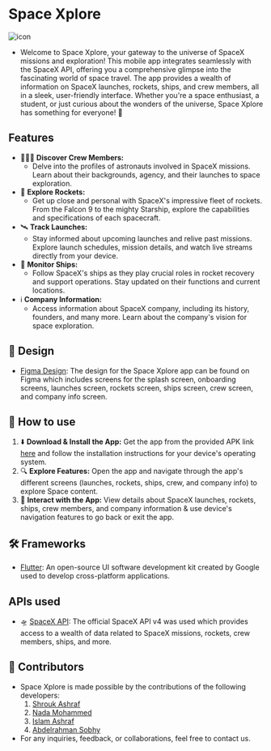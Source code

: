 # Space Xplore 
![icon](https://github.com/Shrouk-Ashraf/Space_app/assets/96924895/25c05e3c-3e7f-4cd1-bc37-05ed79f29a88)

- Welcome to Space Xplore, your gateway to the universe of SpaceX missions and exploration! This mobile app integrates seamlessly with the SpaceX API, offering you a comprehensive glimpse into the fascinating world of space travel. The app provides a wealth of information on SpaceX launches, rockets, ships, and crew members, all in a sleek, user-friendly interface. Whether you're a space enthusiast, a student, or just curious about the wonders of the universe, Space Xplore has something for everyone! 🌌 

## Features 
- 👨🏼‍🚀 **Discover Crew Members:**
  - Delve into the profiles of astronauts involved in SpaceX missions. Learn about their backgrounds, agency, and their launches to space exploration.
- 🚀 **Explore Rockets:**
  - Get up close and personal with SpaceX's impressive fleet of rockets. From the Falcon 9 to the mighty Starship, explore the capabilities and specifications of each spacecraft.
- 🛰️ **Track Launches:**
   - Stay informed about upcoming launches and relive past missions. Explore launch schedules, mission details, and watch live streams directly from your device.
- 🚢 **Monitor Ships:**
  - Follow SpaceX's ships as they play crucial roles in rocket recovery and support operations. Stay updated on their functions and current locations.
- ℹ **Company Information:**
  - Access information about SpaceX company, including its history, founders, and many more. Learn about the company's vision for space exploration.

## 🎨 Design
- [Figma Design](https://www.figma.com/file/YAirxEYpVYm0pS22vVfKTs/Space-app-(Community)?type=design&node-id=0%3A1&mode=design&t=f3p1GypiTnTDOwZQ-1): The design for the Space Xplore app can be found on Figma which includes screens for the splash screen, onboarding screens, launches screen, rockets screen, ships screen, crew screen, and company info screen.

## 🎯 How to use
1. ⬇️ **Download & Install the App:** Get the app from the provided APK link [here]() and follow the installation instructions for your device's operating system.
2. 🔍 **Explore Features:** Open the app and navigate through the app's different screens (launches, rockets, ships, crew, and company info) to explore Space content.
3. 📲 **Interact with the App:** View details about SpaceX launches, rockets, ships, crew members, and company information & use device's navigation features to go back or exit the app.

## 🛠️ Frameworks
- [Flutter](https://flutter.dev): An open-source UI software development kit created by Google used to develop cross-platform applications.

## APIs used
- 🛸 [SpaceX API](https://github.com/r-spacex/SpaceX-API/tree/master/docs#rspacex-api-docs): The official SpaceX API v4 was used which provides access to a wealth of data related to SpaceX missions, rockets, crew members, ships, and more.

## 📌 Contributors
- Space Xplore is made possible by the contributions of the following developers:
  1. [Shrouk Ashraf](https://github.com/Shrouk-Ashraf)
  2. [Nada Mohammed](https://github.com/nadaamohhamed)
  3. [Islam Ashraf](https://github.com/islamashraf2003)
  4. [Abdelrahman Sobhy](https://github.com/abdarahmann)
-  For any inquiries, feedback, or collaborations, feel free to contact us.
